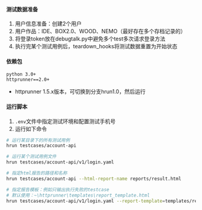 #### 测试数据准备
1. 用户信息准备：创建2个用户
2. 用户作品：IDE、BOX2.0、WOOD、NEMO（最好存在多个存档记录的）
3. 将登录token放在debugtalk.py中避免多个test多次请求登录方法
4. 执行完某个测试用例后，teardown_hooks将测试数据重置为开始状态

#### 依赖包
```
python 3.0+
httprunner==2.0+
```
- httprunner 1.5.x版本，可切换到分支hrun1.0，然后运行

#### 运行脚本
1. `.env`文件中指定测试环境和配置测试手机号
2. 运行如下命令

```sh
# 运行某目录下的所有测试用例
hrun testcases/account-api

# 运行某个测试用例文件
hrun testcases/account-api/v1/login.yaml

# 指定html报告的路径和名称
hrun testcases/account-api --html-report-name reports/result.html

# 指定报告模板：例如只输出执行失败的testcase
# 默认使用：~\httprunner\templates\report_template.html
hrun testcases/account-api/v1/login.yaml --report-template=templates/report_fail_only.html
```
